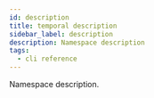 ```yaml
---
id: description
title: temporal description
sidebar_label: description
description: Namespace description
tags:
  - cli reference
---
```


Namespace description.
